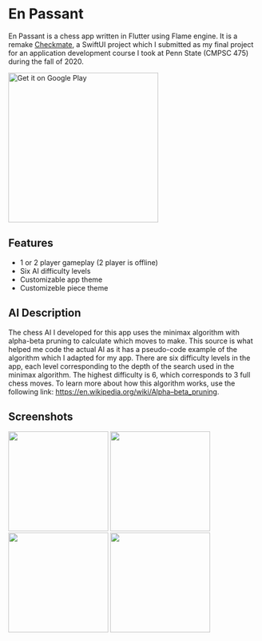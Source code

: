 # En Passant

En Passant is a chess app written in Flutter using Flame engine. It is a remake [Checkmate](https://github.com/PScottZero/Checkmate), a SwiftUI project which I submitted as my final project for an application development course I took at Penn State (CMPSC 475) during the fall of 2020.

<a href='https://play.google.com/store/apps/details?id=com.pscottzero.en_passant&pcampaignid=pcampaignidMKT-Other-global-all-co-prtnr-py-PartBadge-Mar2515-1'><img alt='Get it on Google Play' src='https://play.google.com/intl/en_us/badges/static/images/badges/en_badge_web_generic.png' width='300'/></a>

## Features
- 1 or 2 player gameplay (2 player is offline)
- Six AI difficulty levels
- Customizable app theme
- Customizeble piece theme

## AI Description

The chess AI I developed for this app uses the minimax algorithm with alpha-beta pruning to calculate which moves to make. This source is what helped me code the actual AI as it has a pseudo-code example of the algorithm which I adapted for my app. There are six difficulty levels in the app, each level corresponding to the depth of the search used in the minimax algorithm. The highest difficulty is 6, which corresponds to 3 full chess moves. To learn more about how this algorithm works, use the following link: https://en.wikipedia.org/wiki/Alpha–beta_pruning.

## Screenshots

<img width="200" src="https://i.imgur.com/lLkWK2x.png"> <img width="200" src="https://i.imgur.com/ayH4qX3.png"> <img width="200" src="https://i.imgur.com/FrpAHvk.png"> <img width="200" src="https://i.imgur.com/4YXxF6V.png">
